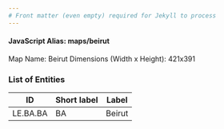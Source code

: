 ```yaml
---
# Front matter (even empty) required for Jekyll to process
---
```


#### JavaScript Alias: maps/beirut

Map Name: Beirut
Dimensions (Width x Height): 421x391





### List of Entities

ID | Short label | Label
---|---|---|
LE.BA.BA|BA|Beirut
